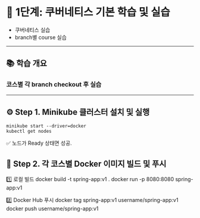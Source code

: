 # 🚀 1단계: 쿠버네티스 기본 학습 및 실습
 
- 쿠버네티스 실습
- branch별 course 실습

---

## 📚 학습 개요

### 코스별 각 branch checkout 후 실습


---

## ⚙️ Step 1. Minikube 클러스터 설치 및 실행

````
minikube start --driver=docker
kubectl get nodes
````

✅ 노드가 Ready 상태면 성공.

## 🧱 Step 2. 각 코스별 Docker 이미지 빌드 및 푸시
1️⃣ 로컬 빌드
docker build -t spring-app:v1 .
docker run -p 8080:8080 spring-app:v1

2️⃣ Docker Hub 푸시
docker tag spring-app:v1 username/spring-app:v1
docker push username/spring-app:v1

